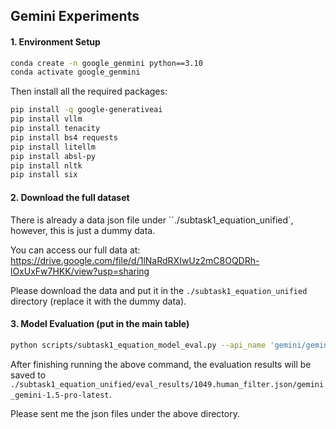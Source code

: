 ## Gemini Experiments

#### 1. Environment Setup

```bash
conda create -n google_genmini python==3.10
conda activate google_genmini
```

Then install all the required packages:

```bash
pip install -q google-generativeai
pip install vllm
pip install tenacity
pip install bs4 requests
pip install litellm
pip install absl-py
pip install nltk
pip install six
```

#### 2. Download the full dataset

There is already a data json file under ``./subtask1_equation_unified`, however, this is just a dummy data.

You can access our full data at: https://drive.google.com/file/d/1lNaRdRXIwUz2mC8OQDRh-lOxUxFw7HKK/view?usp=sharing

Please download the data and put it in the `./subtask1_equation_unified` directory (replace it with the dummy data).


#### 3. Model Evaluation (put in the main table)

```bash
python scripts/subtask1_equation_model_eval.py --api_name 'gemini/gemini-1.5-pro-latest' --root_dir './subtask1_equation_unified' --eval_data_file '1049.human_filter.json' --save_dir './subtask1_equation_unified/eval_results' --context_max_len 1000
```
After finishing running the above command, the evaluation results will be saved to `./subtask1_equation_unified/eval_results/1049.human_filter.json/gemini_gemini-1.5-pro-latest`. 

Please sent me the json files under the above directory.